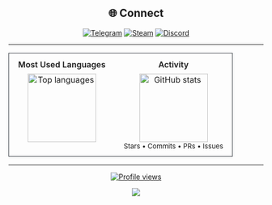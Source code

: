<div align="center">
<h2>🌐 Connect</h2>

[![Telegram](https://img.shields.io/badge/Tochka!%20🍂-2CA5E0?logo=telegram&logoColor=white&style=for-the-badge)](https://t.me/megatocha)
[![Steam](https://img.shields.io/badge/テトラヒドロカンナビ-%23000000.svg?logo=steam&logoColor=white&style=for-the-badge)](https://steamcommunity.com/profiles/76561199059158883/)
[![Discord](https://img.shields.io/badge/megatochka-%237289DA.svg?logo=discord&logoColor=white&style=for-the-badge)](https://discord.com/channels/@me)

---

<table>
  <tr>
    <td align="center" valign="top" style="padding:12px 18px;border:1px solid #30363d;border-right:none;border-radius:12px 0 0 12px;">
      <div style="font-weight:600;margin-bottom:8px;">Most Used Languages</div>
      <img height="135" alt="Top languages"
           src="https://github-readme-stats.vercel.app/api/top-langs/?username=megatocha&layout=compact&hide_border=true&theme=github_dark_dimmed&bg_color=00000000&hide_title=true" />
    </td>
    <td align="center" valign="top" style="padding:12px 18px;border:1px solid #30363d;border-left:none;border-radius:0 12px 12px 0;">
      <div style="font-weight:600;margin-bottom:8px;">Activity</div>
      <img height="135" alt="GitHub stats"
           src="https://github-readme-stats.vercel.app/api?username=megatocha&show_icons=true&hide_border=true&theme=github_dark_dimmed&bg_color=00000000&hide_title=true" />
      <div><sub>Stars • Commits • PRs • Issues</sub></div>
    </td>
  </tr>
</table>

---

<a href="https://komarev.com/ghpvc/?username=megatocha&color=green&style=for-the-badge">
  <img src="https://komarev.com/ghpvc/?username=megatocha&color=green&style=for-the-badge&label=👀+Profile+Views" alt="Profile views">
</a>

![](https://hit.yhype.me/github/profile?account_id=127956346)
